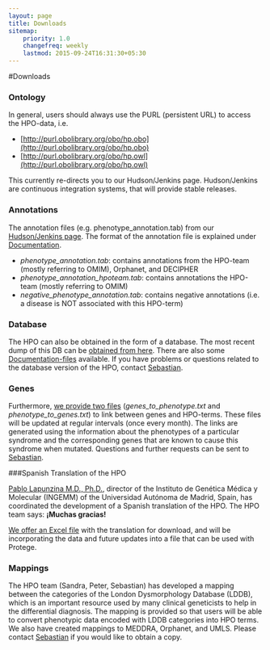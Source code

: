 ```yaml
---
layout: page
title: Downloads
sitemap:
    priority: 1.0
    changefreq: weekly
    lastmod: 2015-09-24T16:31:30+05:30
---
```


#Downloads

### Ontology
In general, users should always use the PURL (persistent URL) to access the HPO-data, i.e.
 
 - [http://purl.obolibrary.org/obo/hp.obo](http://purl.obolibrary.org/obo/hp.obo) 
 - [http://purl.obolibrary.org/obo/hp.owl](http://purl.obolibrary.org/obo/hp.owl) 
 
This currently re-directs you to our Hudson/Jenkins page. Hudson/Jenkins are continuous integration systems, that will provide stable releases.

### Annotations
The annotation files (e.g. phenotype_annotation.tab) from our 
[Hudson/Jenkins page](http://compbio.charite.de/hudson/job/hpo.annotations/lastStableBuild/). The format of the annotation file is explained under [Documentation](/documentation.html).

 - *phenotype_annotation.tab*: contains annotations from the HPO-team (mostly referring to OMIM), Orphanet, and DECIPHER
 - *phenotype_annotation_hpoteam.tab*: contains annotations the HPO-team (mostly referring to OMIM)
 - *negative_phenotype_annotation.tab*: contains negative annotations (i.e. a disease is NOT associated with this HPO-term)

### Database
The HPO can also be obtained in the form of a database. The most recent dump of this DB can be [obtained from here](http://compbio.charite.de/hudson/job/hpo.annotations.monthly/lastStableBuild/).
There are also some [Documentation-files](/data/db) available. If you have problems or questions related to the database version of the HPO, contact [Sebastian](http://drseb.github.io/). 


### Genes
Furthermore, [we provide two files](http://compbio.charite.de/hudson/job/hpo.annotations.monthly/lastStableBuild/) (*genes_to_phenotype.txt* and *phenotype_to_genes.txt*) to link between genes and HPO-terms.
These files will be updated at regular intervals (once every month). The links are generated using the information about the phenotypes of a particular syndrome and the corresponding genes that are known to cause this syndrome when mutated. Questions and further requests can be sent to [Sebastian](http://drseb.github.io/). 



###Spanish Translation of the HPO

[Pablo Lapunzina M.D., Ph.D.](http://www.ciberer.es/fichagrupos/grupo.aspx?unidad=U753), director of the Instituto de Genética Médica y Molecular (INGEMM) of the Universidad Autónoma de Madrid, Spain, has coordinated the development of a Spanish translation of the HPO. The HPO team says: **¡Muchas gracias!** 

[We offer an Excel file](http://compbio.charite.de/tl_files/HPO/HPO-Spanish.xlsx) with the translation for download, and will be incorporating the data and future updates into a file that can be used with Protege.

### Mappings
The HPO team (Sandra, Peter, Sebastian) has developed a mapping between the categories of the London Dysmorphology Database (LDDB), which is an important 
resource used by many clinical geneticists to help in the differential diagnosis. The mapping is provided so that users will be able to convert phenotypic data encoded with LDDB categories into HPO terms.
We also have created mappings to MEDDRA, Orphanet, and UMLS. Please contact [Sebastian](http://drseb.github.io/) if you would like to obtain a copy.
